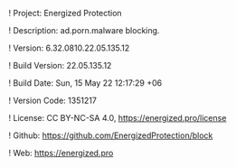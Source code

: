 ! Project: Energized Protection

! Description: ad.porn.malware blocking.

! Version: 6.32.0810.22.05.135.12

! Build Version: 22.05.135.12

! Build Date: Sun, 15 May 22 12:17:29 +06

! Version Code: 1351217

! License: CC BY-NC-SA 4.0, https://energized.pro/license

! Github: https://github.com/EnergizedProtection/block

! Web: https://energized.pro
